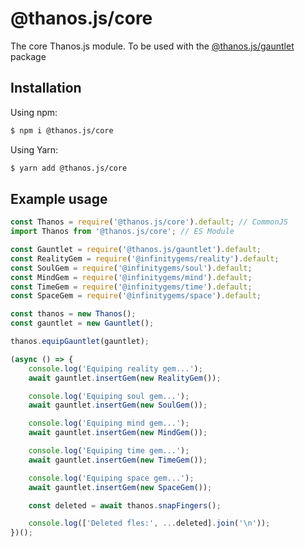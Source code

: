 # @thanos.js/core

The core Thanos.js module. To be used with the [@thanos.js/gauntlet](https://npmjs.com/package/@thanos.js/gauntlet) package

## Installation

Using npm:

```bash
$ npm i @thanos.js/core
```

Using Yarn:

```bash
$ yarn add @thanos.js/core
```

## Example usage

```js
const Thanos = require('@thanos.js/core').default; // CommonJS
import Thanos from '@thanos.js/core'; // ES Module

const Gauntlet = require('@thanos.js/gauntlet').default;
const RealityGem = require('@infinitygems/reality').default;
const SoulGem = require('@infinitygems/soul').default;
const MindGem = require('@infinitygems/mind').default;
const TimeGem = require('@infinitygems/time').default;
const SpaceGem = require('@infinitygems/space').default;

const thanos = new Thanos();
const gauntlet = new Gauntlet();

thanos.equipGauntlet(gauntlet);

(async () => {
	console.log('Equiping reality gem...');
	await gauntlet.insertGem(new RealityGem());

	console.log('Equiping soul gem...');
	await gauntlet.insertGem(new SoulGem());

	console.log('Equiping mind gem...');
	await gauntlet.insertGem(new MindGem());

	console.log('Equiping time gem...');
	await gauntlet.insertGem(new TimeGem());

	console.log('Equiping space gem...');
	await gauntlet.insertGem(new SpaceGem());

	const deleted = await thanos.snapFingers();

	console.log(['Deleted fles:', ...deleted].join('\n'));
})();
```
